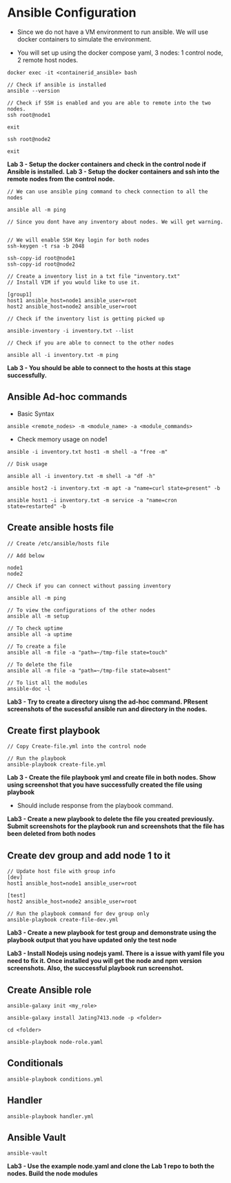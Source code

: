 # Ansible Configuration

- Since we do not have a VM environment to run ansible. We will use docker containers to simulate the environment. 

- You will set up using the docker compose yaml, 3 nodes: 1 control node, 2 remote host nodes. 

```
docker exec -it <containerid_ansible> bash

// Check if ansible is installed
ansible --version 

// Check if SSH is enabled and you are able to remote into the two nodes. 
ssh root@node1

exit

ssh root@node2

exit
```

**Lab 3 - Setup the docker containers and check in the control node if Ansible is installed.**
**Lab 3 - Setup the docker containers and ssh into the remote nodes from the control node.**

```
// We can use ansible ping command to check connection to all the nodes

ansible all -m ping

// Since you dont have any inventory about nodes. We will get warning. 


// We will enable SSH Key login for both nodes
ssh-keygen -t rsa -b 2048

ssh-copy-id root@node1
ssh-copy-id root@node2

// Create a inventory list in a txt file "inventory.txt"
// Install VIM if you would like to use it.

[group1]
host1 ansible_host=node1 ansible_user=root 
host2 ansible_host=node2 ansible_user=root 

// Check if the inventory list is getting picked up 

ansible-inventory -i inventory.txt --list

// Check if you are able to connect to the other nodes

ansible all -i inventory.txt -m ping

```

**Lab 3 - You should be able to connect to the hosts at this stage successfully.**

## Ansible Ad-hoc commands

- Basic Syntax

`ansible <remote_nodes> -m <module_name> -a <module_commands>`

- Check memory usage on node1

`ansible -i inventory.txt host1 -m shell -a "free -m"`

```
// Disk usage 

ansible all -i inventory.txt -m shell -a "df -h"

ansible host2 -i inventory.txt -m apt -a "name=curl state=present" -b

ansible host1 -i inventory.txt -m service -a "name=cron state=restarted" -b
```

## Create ansible hosts file

```
// Create /etc/ansible/hosts file

// Add below

node1
node2

// Check if you can connect without passing inventory

ansible all -m ping

// To view the configurations of the other nodes
ansible all -m setup

// To check uptime
ansible all -a uptime

// To create a file 
ansible all -m file -a "path=~/tmp-file state=touch"

// To delete the file
ansible all -m file -a "path=~/tmp-file state=absent"

// To list all the modules
ansible-doc -l 
```

**Lab3 - Try to create a directory uisng the ad-hoc command. PResent screenshots of the sucessful ansible run and directory in the nodes.**

## Create first playbook 

```
// Copy Create-file.yml into the control node

// Run the playbook 
ansible-playbook create-file.yml

```

**Lab 3 - Create the file playbook yml and create file in both nodes. Show using screenshot that you have successfully created the file using playbook**
- Should include response from the playbook command. 

**Lab3 - Create a new playbook to delete the file you created previously. Submit screenshots for the playbook run and screenshots that the file has been deleted from both nodes**

## Create dev group and add node 1 to it

```
// Update host file with group info
[dev]
host1 ansible_host=node1 ansible_user=root 

[test]
host2 ansible_host=node2 ansible_user=root 

// Run the playbook command for dev group only 
ansible-playbook create-file-dev.yml

```

**Lab3 - Create a new playbook for test group and demonstrate using the playbook output that you have updated only the test node**

**Lab3 - Install Nodejs using nodejs yaml. There is a issue with yaml file you need to fix it. Once installed you will get the node and npm version screenshots. Also, the successful playbook run screenshot.**

## Create Ansible role

```
ansible-galaxy init <my_role>

ansible-galaxy install Jating7413.node -p <folder>

cd <folder>

ansible-playbook node-role.yaml 
```


## Conditionals

`ansible-playbook conditions.yml`

## Handler

`ansible-playbook handler.yml`

## Ansible Vault

`ansible-vault`

**Lab3 - Use the example node.yaml and clone the Lab 1 repo to both the nodes. Build the node modules** 
